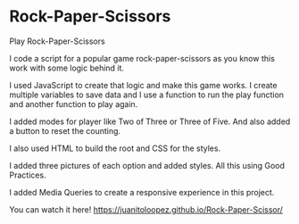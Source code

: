 # Rock-Paper-Scissors
Play Rock-Paper-Scissors

I code a script for a popular game rock-paper-scissors as you know this work with some logic behind it.

I used JavaScript to create that logic and make this game works. I create multiple variables to save data and I use a function to run the play function and another function to play again.

I added modes for player like Two of Three or Three of Five. And also added a button to reset the counting.

I also used HTML to build the root and CSS for the styles.

I added three pictures of each option and added styles. All this using Good Practices.

I added Media Queries to create a responsive experience in this project.

You can watch it here! https://juanitoloopez.github.io/Rock-Paper-Scissor/
